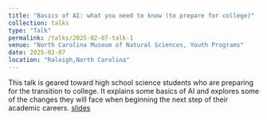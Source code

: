 ```yaml
---
title: "Basics of AI: what you need to know (to prepare for college)"
collection: talks
type: "Talk"
permalink: /talks/2025-02-07-talk-1
venue: "North Carolina Museum of Natural Sciences, Youth Programs"
date: 2025-02-07
location: "Raleigh,North Carolina"
---
```


This talk is geared toward high school science students who are preparing for the transition to college. It explains some basics of AI and explores some of the changes they will face when beginning the next step of their academic careers. [slides](https://docs.google.com/presentation/d/1yVuxnFinKJAZAVtZAsBxeJ-7v0-Y6c1I3d-vmPFT1_8/edit?usp=sharing)


